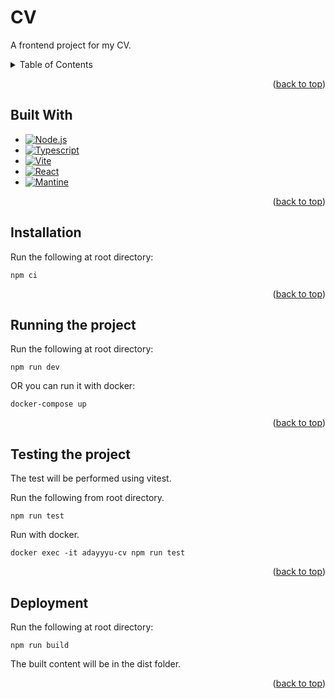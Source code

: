 <a name="readme-top"></a>

# CV

<p>A frontend project for my CV. </p>

<!-- TABLE OF CONTENTS -->
<details>
  <summary>Table of Contents</summary>
  <ul>
    <li><a href="#built-with">Built With</a></li>
    <li><a href="#installation">Installation</a></li>
    <li><a href="#running-the-project">Running the project</a></li>
    <li><a href="#testing-the-project">Testing the project</a></li>
    <li><a href="#deployment">Deployment</a></li>
  </ul>
</details>

<p align="right">(<a href="#readme-top">back to top</a>)</p>

## Built With

* [![Node.js](https://img.shields.io/badge/node.js-000000?style=for-the-badge&logo=nodedotjs&logoColor=green])](https://nodejs.org)
* [![Typescript](https://img.shields.io/badge/typescript-000000?style=for-the-badge&logo=typescript&logoColor=blue])](https://www.typescriptlang.org/)
* [![Vite](https://img.shields.io/badge/vite-000000?style=for-the-badge&logo=vite&logoColor=red])](https://vitejs.dev/)
* [![React](https://img.shields.io/badge/React-000000.svg?style=for-the-badge&logo=react&logoColor=blue])](https://react.dev/)
* [![Mantine](https://img.shields.io/badge/mantine-000000?style=for-the-badge&logo=mantine&logoColor=%234DABF7])](https://mantine.dev/)

<p align="right">(<a href="#readme-top">back to top</a>)</p>

## Installation

Run the following at root directory:

```shell
npm ci
```

<p align="right">(<a href="#readme-top">back to top</a>)</p>

## Running the project

Run the following at root directory:

```shell
npm run dev
```

OR you can run it with docker:

```shell
docker-compose up
```

<p align="right">(<a href="#readme-top">back to top</a>)</p>

## Testing the project

The test will be performed using vitest.

Run the following from root directory.
```shell
npm run test
```

Run with docker.
```shell
docker exec -it adayyyu-cv npm run test
```

<p align="right">(<a href="#readme-top">back to top</a>)</p>

## Deployment

Run the following at root directory:

```shell
npm run build
```

The built content will be in the dist folder.

<p align="right">(<a href="#readme-top">back to top</a>)</p>

